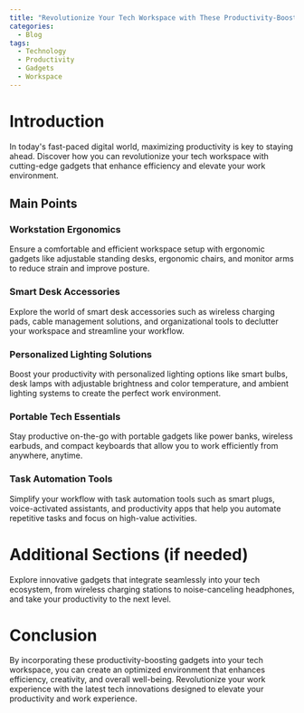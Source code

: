 ```yaml
---
title: "Revolutionize Your Tech Workspace with These Productivity-Boosting Gadgets"
categories:
  - Blog
tags:
  - Technology
  - Productivity
  - Gadgets
  - Workspace
---
```


# Introduction
In today's fast-paced digital world, maximizing productivity is key to staying ahead. Discover how you can revolutionize your tech workspace with cutting-edge gadgets that enhance efficiency and elevate your work environment.

## Main Points
### Workstation Ergonomics
Ensure a comfortable and efficient workspace setup with ergonomic gadgets like adjustable standing desks, ergonomic chairs, and monitor arms to reduce strain and improve posture.

### Smart Desk Accessories
Explore the world of smart desk accessories such as wireless charging pads, cable management solutions, and organizational tools to declutter your workspace and streamline your workflow.

### Personalized Lighting Solutions
Boost your productivity with personalized lighting options like smart bulbs, desk lamps with adjustable brightness and color temperature, and ambient lighting systems to create the perfect work environment.

### Portable Tech Essentials
Stay productive on-the-go with portable gadgets like power banks, wireless earbuds, and compact keyboards that allow you to work efficiently from anywhere, anytime.

### Task Automation Tools
Simplify your workflow with task automation tools such as smart plugs, voice-activated assistants, and productivity apps that help you automate repetitive tasks and focus on high-value activities.

# Additional Sections (if needed)
Explore innovative gadgets that integrate seamlessly into your tech ecosystem, from wireless charging stations to noise-canceling headphones, and take your productivity to the next level.

# Conclusion
By incorporating these productivity-boosting gadgets into your tech workspace, you can create an optimized environment that enhances efficiency, creativity, and overall well-being. Revolutionize your work experience with the latest tech innovations designed to elevate your productivity and work experience.